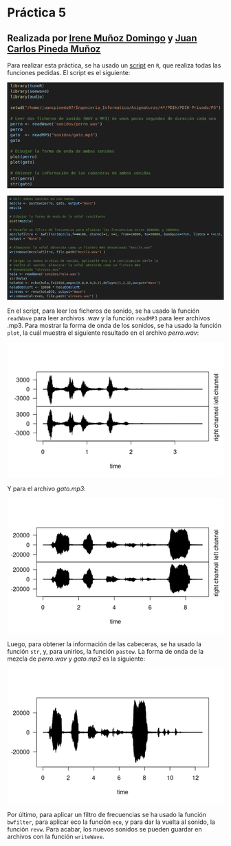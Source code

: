 # Práctica 5

## Realizada por [Irene Muñoz Domingo](https://github.com/irenchuchu) y [Juan Carlos Pineda Muñoz](https://github.com/juancpineda97)

Para realizar esta práctica, se ha usado un [script](P5.R) en `R`, que realiza todas las funciones pedidas. El script es el siguiente:

![c1.png](img/c1.png)

![c2.png](img/c2.png)

En el script, para leer los ficheros de sonido, se ha usado la función `readWave` para leer archivos .wav y la función `readMP3` para leer archivos .mp3. Para mostrar la forma de onda de los sonidos, se ha usado la función `plot`, la cuál muestra el siguiente resultado en el archivo *perro.wav*:

![perro](img/perro.png)

Y para el archivo *gato.mp3*:

![gato](img/gato.png)

Luego, para obtener la información de las cabeceras, se ha usado la función  `str`, y, para unirlos, la función `pastew`. La forma de onda de la mezcla de *perro.wav* y *gato.mp3* es la siguiente:

![mezcla](img/mezcla.png)

Por último, para aplicar un filtro de frecuencias se ha usado la función `bwfilter`, para aplicar eco la función `eco`, y para dar la vuelta al sonido, la función `revw`. Para acabar, los nuevos sonidos se pueden guardar en archivos con la función `writeWave`.